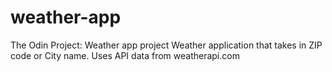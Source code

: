 # weather-app
The Odin Project: Weather app project
Weather application that takes in ZIP code or City name. Uses API data from weatherapi.com
